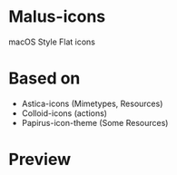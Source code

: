 # Malus-icons
macOS Style Flat icons

# Based on

* Astica-icons (Mimetypes, Resources)
* Colloid-icons (actions)
* Papirus-icon-theme (Some Resources)

# Preview
